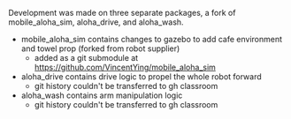 Development was made on three separate packages, a fork of mobile_aloha_sim, aloha_drive, and aloha_wash. 

- mobile_aloha_sim contains changes to gazebo to add cafe environment and towel prop (forked from robot supplier)
	- added as a git submodule at https://github.com/VincentYing/mobile_aloha_sim
- aloha_drive contains drive logic to propel the whole robot forward
	- git history couldn't be transferred to gh classroom
- aloha_wash contains arm manipulation logic
	- git history couldn't be transferred to gh classroom
